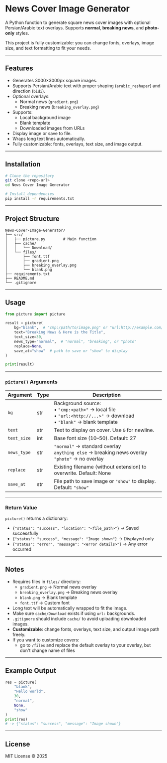 # News Cover Image Generator

A Python function to generate square news cover images with optional Persian/Arabic text overlays. Supports **normal**, **breaking news**, and **photo-only** styles.

This project is fully customizable: you can change fonts, overlays, image size, and text formatting to fit your needs.

---

## Features

- Generates 3000×3000px square images.
- Supports Persian/Arabic text with proper shaping (`arabic_reshaper`) and direction (`bidi`).
- Optional overlays:
  - Normal news (`gradient.png`)
  - Breaking news (`breaking_overlay.png`)
- Supports:
  - Local background image
  - Blank template
  - Downloaded images from URLs
- Display image or save to file.
- Wraps long text lines automatically.
- Fully customizable: fonts, overlays, text size, and image output.


---

## Installation

```bash
# Clone the repository
git clone <repo-url>
cd News Cover Image Generator

# Install dependencies
pip install -r requirements.txt
```

---

## Project Structure

```
News-Cover-Image-Generator/
├── src/
│   ├── picture.py        # Main function
│   ├── cache/
│   │   └── Download/
│   └── files/
│       ├── font.ttf
│       ├── gradient.png
│       ├── breaking_overlay.png
│       └── blank.png
├── requirements.txt
├── README.md
└── .gitignore

```

---

## Usage

```python
from picture import picture

result = picture(
    bg="blank",  # "cmp:/path/to/image.png" or "url:http://example.com/image.jpg"
    text="Breaking News & Here is the Title",
    text_size=30,
    news_type="normal",  # "normal", "breaking", or "photo"
    replace=None,
    save_at="show"  # path to save or "show" to display
)

print(result)
```

---

### `picture()` Arguments

| Argument    | Type   | Description |
|------------|--------|-------------|
| `bg`       | str    | Background source:<br>• `"cmp:<path>"` → local file<br>• `"url:<http://...>"` → download<br>• `"blank"` → blank template |
| `text`     | str    | Text to display on cover. Use `&` for newline. |
| `text_size`| int    | Base font size (10–50). Default: 27 |
| `news_type`| str    | `"normal"` → standard overlay<br>`anything else` → breaking news overlay<br>`"photo"` → no overlay |
| `replace`  | str    | Existing filename (without extension) to overwrite. Default: None |
| `save_at`  | str    | File path to save image or `"show"` to display. Default: `"show"` |

---

### Return Value

`picture()` returns a dictionary:

- `{"status": "success", "location": "<file_path>"}` → Saved successfully
- `{"status": "success", "message": "Image shown"}` → Displayed only
- `{"status": "error", "message": "<error details>"}` → Any error occurred

---

## Notes

- Requires files in `files/` directory:
  - `gradient.png` → Normal news overlay
  - `breaking_overlay.png` → Breaking news overlay
  - `blank.png` → Blank template
  - `font.ttf` → Custom font
- Long text will be automatically wrapped to fit the image.
- Make sure `cache/Download` exists if using `url:` backgrounds.
- `.gitignore` should include `cache/` to avoid uploading downloaded images.
- **Customizable**: change fonts, overlays, text size, and output image path freely.
- If you want to customize covers:
  - go to `/files` and replace the default overlay to your overlay, but don't change name of files

---

## Example Output

```python
res = picture(
    "blank",
    "Hello world",
    30,
    "normal",
    None,
    "show"
)
print(res)
# -> {"status": "success", "message": "Image shown"}
```

---

## License

MIT License © 2025


